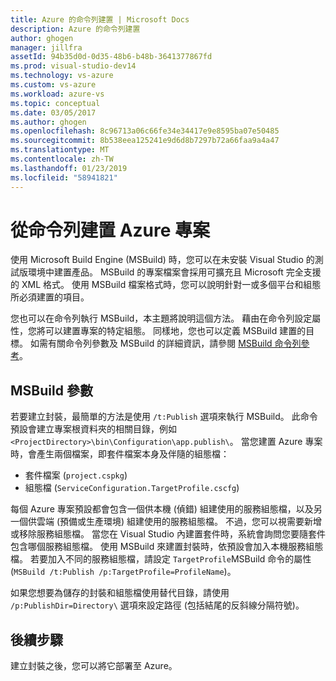 ```yaml
---
title: Azure 的命令列建置 | Microsoft Docs
description: Azure 的命令列建置
author: ghogen
manager: jillfra
assetId: 94b35d0d-0d35-48b6-b48b-3641377867fd
ms.prod: visual-studio-dev14
ms.technology: vs-azure
ms.custom: vs-azure
ms.workload: azure-vs
ms.topic: conceptual
ms.date: 03/05/2017
ms.author: ghogen
ms.openlocfilehash: 8c96713a06c66fe34e34417e9e8595ba07e50485
ms.sourcegitcommit: 8b538eea125241e9d6d8b7297b72a66faa9a4a47
ms.translationtype: MT
ms.contentlocale: zh-TW
ms.lasthandoff: 01/23/2019
ms.locfileid: "58941821"
---
```

# <a name="building-azure-projects-from-the-command-line"></a>從命令列建置 Azure 專案
使用 Microsoft Build Engine (MSBuild) 時，您可以在未安裝 Visual Studio 的測試版環境中建置產品。 MSBuild 的專案檔案會採用可擴充且 Microsoft 完全支援的 XML 格式。 使用 MSBuild 檔案格式時，您可以說明針對一或多個平台和組態所必須建置的項目。

您也可以在命令列執行 MSBuild，本主題將說明這個方法。 藉由在命令列設定屬性，您將可以建置專案的特定組態。 同樣地，您也可以定義 MSBuild 建置的目標。 如需有關命令列參數及 MSBuild 的詳細資訊，請參閱 [MSBuild 命令列參考](https://msdn.microsoft.com/library/ms164311.aspx)。

## <a name="msbuild-parameters"></a>MSBuild 參數
若要建立封裝，最簡單的方法是使用 `/t:Publish` 選項來執行 MSBuild。 此命令預設會建立專案根資料夾的相關目錄，例如 `<ProjectDirectory>\bin\Configuration\app.publish\`。 當您建置 Azure 專案時，會產生兩個檔案，即套件檔案本身及伴隨的組態檔：

* 套件檔案 (`project.cspkg`)
* 組態檔 (`ServiceConfiguration.TargetProfile.cscfg`)

每個 Azure 專案預設都會包含一個供本機 (偵錯) 組建使用的服務組態檔，以及另一個供雲端 (預備或生產環境) 組建使用的服務組態檔。 不過，您可以視需要新增或移除服務組態檔。 當您在 Visual Studio 內建置套件時，系統會詢問您要隨套件包含哪個服務組態檔。 使用 MSBuild 來建置封裝時，依預設會加入本機服務組態檔。 若要加入不同的服務組態檔，請設定 `TargetProfile`MSBuild 命令的屬性 (`MSBuild /t:Publish /p:TargetProfile=ProfileName`)。

如果您想要為儲存的封裝和組態檔使用替代目錄，請使用 `/p:PublishDir=Directory\` 選項來設定路徑 (包括結尾的反斜線分隔符號)。

## <a name="next-steps"></a>後續步驟
建立封裝之後，您可以將它部署至 Azure。